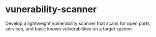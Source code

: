 # vunerability-scanner
Develop a lightweight vulnerability scanner that scans for open ports, services, and basic known vulnerabilities on a target system.
